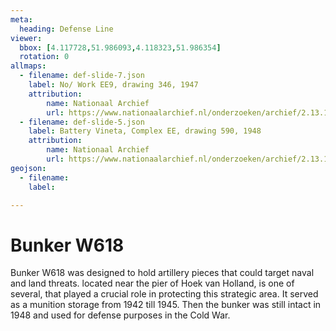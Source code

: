```yaml
---
meta:
  heading: Defense Line
viewer:
  bbox: [4.117728,51.986093,4.118323,51.986354]
  rotation: 0
allmaps:
  - filename: def-slide-7.json
    label: No/ Work EE9, drawing 346, 1947
    attribution:
        name: Nationaal Archief 
        url: https://www.nationaalarchief.nl/onderzoeken/archief/2.13.167/invnr/716/file/NL-HaNA_2.13.167_716_03?eadID=2.13.167&unitID=716&query=
  - filename: def-slide-5.json
    label: Battery Vineta, Complex EE, drawing 590, 1948
    attribution: 
        name: Nationaal Archief
        url: https://www.nationaalarchief.nl/onderzoeken/archief/2.13.167/invnr/333/file/NL-HaNA_2.13.167_333_01?eadID=2.13.167&unitID=333&query=
geojson:
  - filename: 
    label:

---
```


# Bunker W618

Bunker W618 was designed to hold artillery pieces that could target naval and land threats.  located near the pier of Hoek van Holland, is one of several, that played a crucial role in protecting this strategic area. It served as a munition storage from 1942 till 1945. Then the bunker was still intact in 1948 and used for defense purposes in the Cold War.   